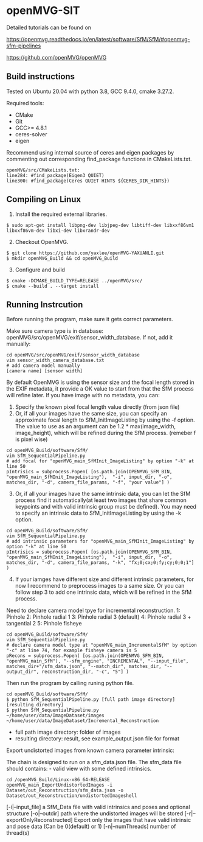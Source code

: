 openMVG-SIT
=====================================
Detailed tutorials can be found on 

https://openmvg.readthedocs.io/en/latest/software/SfM/SfM/#openmvg-sfm-pipelines

https://github.com/openMVG/openMVG

Build instructions
------------------
Tested on Ubuntu 20.04 with python 3.8, GCC 9.4.0, cmake 3.27.2.

Required tools:

- CMake
- Git
- GCC>= 4.8.1
- ceres-solver
- eigen

Recommend using internal source of ceres and eigen packages by commenting out corresponding find_package functions in CMakeLists.txt.
```shell
openMVG/src/CMakeLists.txt:
line284: #find_package(Eigen3 QUIET)
line300: #find_package(Ceres QUIET HINTS ${CERES_DIR_HINTS})
```

Compiling on Linux
-------------------

1. Install the required external libraries.
```shell
$ sudo apt-get install libpng-dev libjpeg-dev libtiff-dev libxxf86vm1 libxxf86vm-dev libxi-dev libxrandr-dev
```

2. Checkout OpenMVG.
```shell
$ git clone https://github.com/yaxlee/openMVG-YAXUANLI.git
$ mkdir openMVG_Build && cd openMVG_Build
```

3. Configure and build
```shell
$ cmake -DCMAKE_BUILD_TYPE=RELEASE ../openMVG/src/
$ cmake --build . --target install
```

Running Instrcution
-------------------

Before running the program, make sure it gets correct parameters. 

Make sure camera type is in database: openMVG/src/openMVG/exif/sensor_width_database. If not, add it manually: 
```shell
cd openMVG/src/openMVG/exif/sensor_width_database
vim sensor_width_camera_database.txt
# add camera model manually
[camera name] [sensor width]
```

By default OpenMVG is using the sensor size and the focal length stored in the EXIF metadata, it provide a OK value to start from that the SfM process will refine later. If you have image with no metadata, you can:  

1. Specify the known pixel focal length value directly (from json file)
2. Or, if all your images have the same size, you can specify an approximate focal length to SfM_InitImageListing by using the -f option. The value to use as an argument can be 1.2 * max(image_width, image_height), which will be refined during the SfM process. (remeber f is pixel wise)
```shell
cd openMVG_Build/software/SfM/
vim SfM_SequentialPipeline.py
# add focal for "openMVG_main_SfMInit_ImageListing" by option "-k" at line 50
pIntrisics = subprocess.Popen( [os.path.join(OPENMVG_SFM_BIN, "openMVG_main_SfMInit_ImageListing"),  "-i", input_dir, "-o", matches_dir, "-d", camera_file_params, "-f", "your value"] )
```
3. Or, if all your images have the same intrinsic data, you can let the SfM process find it automatically(at least two images that share common keypoints and with valid intrinsic group must be defined). You may need to specify an intrinsic data to SfM_InitImageListing by using the -k option.
```shell
cd openMVG_Build/software/SfM/
vim SfM_SequentialPipeline.py
# add intrinsic parameters for "openMVG_main_SfMInit_ImageListing" by option "-k" at line 50
pIntrisics = subprocess.Popen( [os.path.join(OPENMVG_SFM_BIN, "openMVG_main_SfMInit_ImageListing"),  "-i", input_dir, "-o", matches_dir, "-d", camera_file_params, "-k", "fx;0;cx;0;fy;cy;0;0;1"] )
```
4. If your iamges have different size and different intrinsic parameters, for now I recommend to preprocess images to a same size. Or you can follow step 3 to add one intrinsic data, which will be refined in the SfM process.


Need to declare camera model tpye for incremental reconstruction.
1: Pinhole
2: Pinhole radial 1
3: Pinhole radial 3 (default)
4: Pinhole radial 3 + tangential 2
5: Pinhole fisheye

```shell
cd openMVG_Build/software/SfM/
vim SfM_SequentialPipeline.py
# declare camera model type at "openMVG_main_IncrementalSfM" by option "-c" at line 74, for example fisheye camera is 5
pRecons = subprocess.Popen( [os.path.join(OPENMVG_SFM_BIN, "openMVG_main_SfM"), "--sfm_engine", "INCREMENTAL", "--input_file", matches_dir+"/sfm_data.json", "--match_dir", matches_dir, "--output_dir", reconstruction_dir, "-c", "5"] )
```

Then run the program by calling runing python file.
```shell
cd openMVG_Build/software/SfM/
$ python SfM_SequentialPipeline.py [full path image directory] [resulting directory]
$ python SfM_SequentialPipeline.py ~/home/user/data/ImageDataset/images ~/home/user/data/ImageDataset/Incremental_Reconstruction
```

 - full path image directory: folder of images
 - resulting directory: result, see example_output.json file for format

Export undistorted images from known camera parameter intrinsic:

The chain is designed to run on a sfm_data.json file. The sfm_data file should contains: - valid view with some defined intrinsics.
```
cd /openMVG_Build/Linux-x86_64-RELEASE
openMVG_main_ExportUndistortedImages -i Dataset/out_Reconstruction/sfm_data.json -o Dataset/out_Reconstruction/undistortedImageshell
```
[-i|–input_file]
a SfM_Data file with valid intrinsics and poses and optional structure
[-o|–outdir]
path where the undistorted images will be stored
[-r|–exportOnlyReconstructed]
Export only the images that have valid intrinsic and pose data (Can be 0(default) or 1)
[-n|–numThreads]
number of thread(s)
